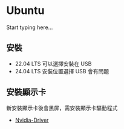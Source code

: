 # Ubuntu

Start typing here...

## 安裝

- 22.04 LTS 可以選擇安裝在 USB
- 24.04 LTS 安裝位置選擇 USB 會有問題

## 安裝顯示卡

新安裝顯示卡後會黑屏，需安裝顯示卡驅動程式

- [Nvidia-Driver](Nvidia-Driver.md)